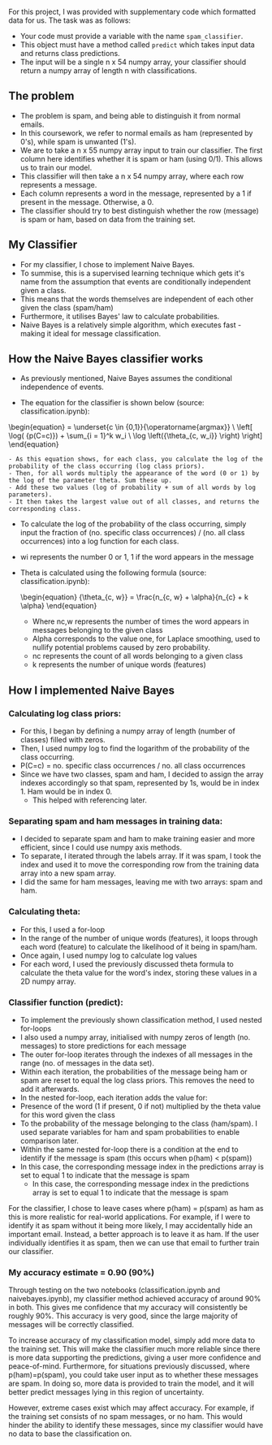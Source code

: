For this project, I was provided with supplementary code which formatted data for us. 
The task was as follows: 
- Your code must provide a variable with the name `spam_classifier`. 
- This object must have a method called `predict` which takes input data and returns class predictions. 
- The input will be a single n x 54 numpy array, your classifier should return a numpy array of length n with classifications.

## The problem

 - The problem is spam, and being able to distinguish it from normal emails. 
 - In this coursework, we refer to normal emails as ham (represented by 0's), while spam is unwanted (1's).
 - We are to take a n x 55 numpy array input to train our classifier. The first column here identifies whether it is spam or ham (using 0/1). This allows us to train our model. 
 - This classifier will then take a n x 54 numpy array, where each row represents a message. 
 - Each column represents a word in the message, represented by a 1 if present in the message. Otherwise, a 0. 
 - The classifier should try to best distinguish whether the row (message) is spam or ham, based on data from the training set.

## My Classifier
- For my classifier, I chose to implement Naive Bayes. 
- To summise, this is a supervised learning technique which gets it's name from the assumption that events are conditionally independent given a class.
- This means that the words themselves are independent of each other given the class (spam/ham)
- Furthermore, it utilises Bayes' law to calculate probabilities.
- Naive Bayes is a relatively simple algorithm, which executes fast - making it ideal for message classification.

## How the Naive Bayes classifier works

- As previously mentioned, Naive Bayes assumes the conditional independence of events.

- The equation for the classifier is shown below (source: classification.ipynb):

\begin{equation}
= \underset{c \in \{0,1\}}{\operatorname{argmax}} \ \left[ \log( {p(C=c)}) + \sum_{i = 1}^k w_i \ \log \left({\theta_{c, w_i}} \right) \right]
\end{equation}
	
	- As this equation shows, for each class, you calculate the log of the probability of the class occurring (log class priors). 
	- Then, for all words multiply the appearance of the word (0 or 1) by the log of the parameter theta. Sum these up.
	- Add these two values (log of probability + sum of all words by log parameters). 
	- It then takes the largest value out of all classes, and returns the corresponding class.
	
- To calculate the log of the probability of the class occurring, simply input the fraction of 
  (no. specific class occurrences) / (no. all class occurrences) into a log function for each class.

- wi represents the number 0 or 1, 1 if the word appears in the message

- Theta is calculated using the following formula (source: classification.ipynb): 
	
	\begin{equation}
{\theta_{c, w}} = \frac{n_{c, w} + \alpha}{n_{c} + k \alpha}
\end{equation}
	
	- Where nc,w represents the number of times the word appears in messages belonging to the given class
	- Alpha corresponds to the value one, for Laplace smoothing, used to nullify potential problems caused by zero probability.
	- nc represents the count of all words belonging to a given class
	- k represents the number of unique words (features)
    
## How I implemented Naive Bayes

### Calculating log class priors:
- For this, I began by defining a numpy array of length (number of classes) filled with zeros.
- Then, I used numpy log to find the logarithm of the probability of the class occurring.
- P(C=c) = no. specific class occurrences / no. all class occurrences
- Since we have two classes, spam and ham, I decided to assign the array indexes accordingly so that spam, represented by 1s, would be in index 1. Ham would be in index 0. 
	- This helped with referencing later.  
    
### Separating spam and ham messages in training data:
- I decided to separate spam and ham to make training easier and more efficient, since I could use numpy axis methods.
- To separate, I iterated through the labels array. If it was spam, I took the index and used it to move the corresponding row from the training data array into a new spam array.
- I did the same for ham messages, leaving me with two arrays: spam and ham.  

### Calculating theta:
- For this, I used a for-loop
- In the range of the number of unique words (features), it loops through each word (feature) to calculate the likelihood of it being in spam/ham.
- Once again, I used numpy log to calculate log values
- For each word, I used the previously discussed theta formula to calculate the theta value for the word's index, storing these values in a 2D numpy array.  

### Classifier function (predict):
- To implement the previously shown classification method, I used nested for-loops
- I also used a numpy array, initialised with numpy zeros of length (no. messages) to store predictions for each message
- The outer for-loop iterates through the indexes of all messages in the range (no. of messages in the data set).
- Within each iteration, the probabilities of the message being ham or spam are reset to equal the log class priors. This removes the need to add it afterwards.
- In the nested for-loop, each iteration adds the value for:
- Presence of the word (1 if present, 0 if not) multiplied by the theta value for this word given the class 
- To the probability of the message belonging to the class (ham/spam). I used separate variables for ham and spam probabilities to enable comparison later.
- Within the same nested for-loop there is a condition at the end to identify if the message is spam (this occurs when p(ham) < p(spam))
- In this case, the corresponding message index in the predictions array is set to equal 1 to indicate that the message is spam
   - In this case, the corresponding message index in the predictions array is set to equal 1 to indicate that the message is spam  
   

For the classifier, I chose to leave cases where p(ham) = p(spam) as ham as this is more realistic for real-world applications. For example, if I were to identify it as spam without it being more likely, I may accidentally hide an important email. Instead, a better approach is to leave it as ham. If the user individually identifies it as spam, then we can use that email to further train our classifier.

        
### My accuracy estimate = 0.90 (90%)

Through testing on the two notebooks (classification.ipynb and naivebayes.ipynb), my classifier method achieved accuracy of around 90% in both. This gives me confidence that my accuracy will consistently be roughly 90%. This accuracy is very good, since the large majority of messages will be correctly classified.

To increase accuracy of my classification model, simply add more data to the training set. This will make the classifier much more reliable since there is more data supporting the predictions, giving a user more confidence and peace-of-mind. Furthermore, for situations previously discussed, where p(ham)=p(spam), you could take user input as to whether these messages are spam. In doing so, more data is provided to train the model, and it will better predict messages lying in this region of uncertainty.

However, extreme cases exist which may affect accuracy. For example, if the training set consists of no spam messages, or no ham. This would hinder the ability to identify these messages, since my classifier would have no data to base the classification on.
